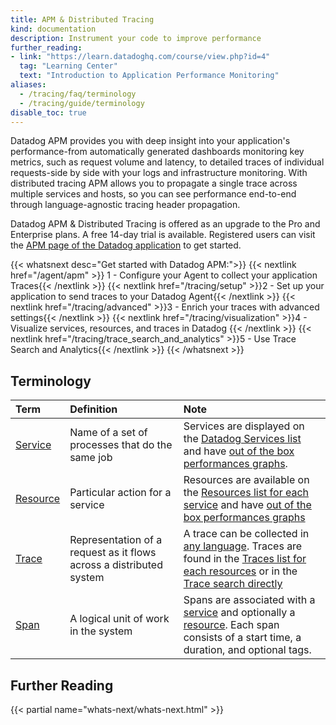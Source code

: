 ```yaml
---
title: APM & Distributed Tracing
kind: documentation
description: Instrument your code to improve performance
further_reading:
- link: "https://learn.datadoghq.com/course/view.php?id=4"
  tag: "Learning Center"
  text: "Introduction to Application Performance Monitoring"
aliases:
  - /tracing/faq/terminology
  - /tracing/guide/terminology
disable_toc: true
---
```


Datadog APM provides you with deep insight into your application's performance-from automatically generated dashboards monitoring key metrics, such as request volume and latency, to detailed traces of individual requests-side by side with your logs and infrastructure monitoring. With distributed tracing APM allows you to propagate a single trace across multiple services and hosts, so you can see performance end-to-end through language-agnostic tracing header propagation. 

Datadog APM & Distributed Tracing is offered as an upgrade to the Pro and Enterprise plans. A free 14-day trial is available. Registered users can visit the [APM page of the Datadog application][1] to get started.



{{< whatsnext desc="Get started with Datadog APM:">}}
    {{< nextlink href="/agent/apm" >}} 1 - Configure your Agent to collect your application Traces{{< /nextlink >}}
    {{< nextlink href="/tracing/setup" >}}2 - Set up your application to send traces to your Datadog Agent{{< /nextlink >}}
    {{< nextlink href="/tracing/advanced" >}}3 - Enrich your traces with advanced settings{{< /nextlink >}}
    {{< nextlink href="/tracing/visualization" >}}4 - Visualize services, resources, and traces in Datadog {{< /nextlink >}}
    {{< nextlink href="/tracing/trace_search_and_analytics" >}}5 - Use Trace Search and Analytics{{< /nextlink >}}
{{< /whatsnext >}}

## Terminology

| Term          | Definition                                                          | Note                                                                                                                                             |
| :----         | :-----                                                              | :---                                                                                                                                             |
| [Service][1]  | Name of a set of processes that do the same job                     | Services are displayed on the [Datadog Services list][2] and have [out of the box performances graphs][3].                                       |
| [Resource][4] | Particular action for a service                                     | Resources are available on the [Resources list for each service][5] and have [out of the box performances graphs][6]                             |
| [Trace][7]    | Representation of a request as it flows across a distributed system | A trace can be collected in [any language][8]. Traces are found in the [Traces list for each resources][9] or in the [Trace search directly][10] |
| [Span][11]    | A logical unit of work in the system                                | Spans are associated with a [service][1] and optionally a [resource][4]. Each span consists of a start time, a duration, and optional tags.      |



## Further Reading

{{< partial name="whats-next/whats-next.html" >}}

[1]: https://app.datadoghq.com/apm/home
[2]: /tracing/visualization/services_list
[3]: /tracing/visualization/service/#out-of-the-box-graphs
[4]: /tracing/visualization/resource
[5]: /tracing/visualization/service/#resources
[6]: /tracing/visualization/resource/#out-of-the-box-graphs
[7]: /tracing/visualization/trace
[8]: /tracing/setup
[9]: /tracing/visualization/resource/#traces
[10]: /tracing/trace_search_and_analytics/search
[11]: /tracing/visualization/trace/#spans
